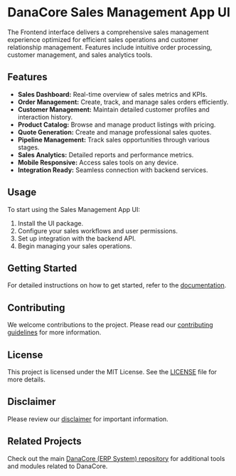 # DanaCore Sales Management App UI

The Frontend interface delivers a comprehensive sales management experience optimized for efficient sales operations and customer relationship management. Features include intuitive order processing, customer management, and sales analytics tools.

## Features

- **Sales Dashboard:** Real-time overview of sales metrics and KPIs.
- **Order Management:** Create, track, and manage sales orders efficiently.
- **Customer Management:** Maintain detailed customer profiles and interaction history.
- **Product Catalog:** Browse and manage product listings with pricing.
- **Quote Generation:** Create and manage professional sales quotes.
- **Pipeline Management:** Track sales opportunities through various stages.
- **Sales Analytics:** Detailed reports and performance metrics.
- **Mobile Responsive:** Access sales tools on any device.
- **Integration Ready:** Seamless connection with backend services.

## Usage

To start using the Sales Management App UI:
1. Install the UI package.
2. Configure your sales workflows and user permissions.
3. Set up integration with the backend API.
4. Begin managing your sales operations.

## Getting Started

For detailed instructions on how to get started, refer to the [documentation](https://github.com/navedrasul/danacore-sales-management-ui).

## Contributing

We welcome contributions to the project. Please read our [contributing guidelines](https://github.com/navedrasul/danacore-sales-management-ui/blob/main/CONTRIBUTING.md) for more information.

## License

This project is licensed under the MIT License. See the [LICENSE](https://github.com/navedrasul/danacore-sales-management-ui/blob/main/LICENSE) file for more details.

## Disclaimer

Please review our [disclaimer](https://github.com/navedrasul/danacore-sales-management-ui/blob/main/DISCLAIMER.md) for important information.

## Related Projects

Check out the main [DanaCore (ERP System) repository](https://github.com/navedrasul/DanaCore) for additional tools and modules related to DanaCore.

